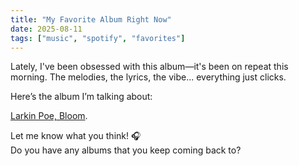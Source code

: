 ```yaml
---
title: "My Favorite Album Right Now"
date: 2025-08-11
tags: ["music", "spotify", "favorites"]
---
```


Lately, I've been obsessed with this album—it's been on repeat this morning. The melodies, the lyrics, the vibe... everything just clicks.

Here’s the album I’m talking about:

[Larkin Poe, Bloom](https://open.spotify.com/album/3j4gz6gqIxtKaW0NHAOZwc?si=tkstpLMTTxeI1j2A72GepA).


Let me know what you think! 🎧  
Do you have any albums that you keep coming back to?

